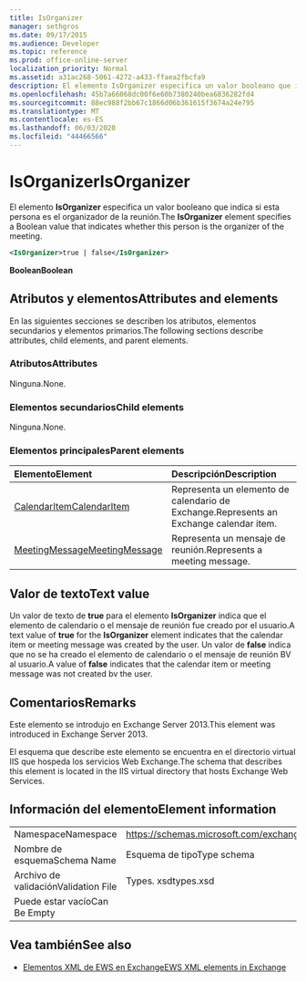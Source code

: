 ```yaml
---
title: IsOrganizer
manager: sethgros
ms.date: 09/17/2015
ms.audience: Developer
ms.topic: reference
ms.prod: office-online-server
localization_priority: Normal
ms.assetid: a31ac268-5061-4272-a433-ffaea2fbcfa9
description: El elemento IsOrganizer especifica un valor booleano que indica si esta persona es el organizador de la reunión.
ms.openlocfilehash: 45b7a66068dc00f6e60b7380240bea6836282fd4
ms.sourcegitcommit: 88ec988f2bb67c1866d06b361615f3674a24e795
ms.translationtype: MT
ms.contentlocale: es-ES
ms.lasthandoff: 06/03/2020
ms.locfileid: "44466566"
---
```

# <a name="isorganizer"></a><span data-ttu-id="1284c-103">IsOrganizer</span><span class="sxs-lookup"><span data-stu-id="1284c-103">IsOrganizer</span></span>

<span data-ttu-id="1284c-104">El elemento **IsOrganizer** especifica un valor booleano que indica si esta persona es el organizador de la reunión.</span><span class="sxs-lookup"><span data-stu-id="1284c-104">The **IsOrganizer** element specifies a Boolean value that indicates whether this person is the organizer of the meeting.</span></span> 
  
```XML
<IsOrganizer>true | false</IsOrganizer>
```

 <span data-ttu-id="1284c-105">**Boolean**</span><span class="sxs-lookup"><span data-stu-id="1284c-105">**Boolean**</span></span>
## <a name="attributes-and-elements"></a><span data-ttu-id="1284c-106">Atributos y elementos</span><span class="sxs-lookup"><span data-stu-id="1284c-106">Attributes and elements</span></span>

<span data-ttu-id="1284c-107">En las siguientes secciones se describen los atributos, elementos secundarios y elementos primarios.</span><span class="sxs-lookup"><span data-stu-id="1284c-107">The following sections describe attributes, child elements, and parent elements.</span></span>
  
### <a name="attributes"></a><span data-ttu-id="1284c-108">Atributos</span><span class="sxs-lookup"><span data-stu-id="1284c-108">Attributes</span></span>

<span data-ttu-id="1284c-109">Ninguna.</span><span class="sxs-lookup"><span data-stu-id="1284c-109">None.</span></span>
  
### <a name="child-elements"></a><span data-ttu-id="1284c-110">Elementos secundarios</span><span class="sxs-lookup"><span data-stu-id="1284c-110">Child elements</span></span>

<span data-ttu-id="1284c-111">Ninguna.</span><span class="sxs-lookup"><span data-stu-id="1284c-111">None.</span></span>
  
### <a name="parent-elements"></a><span data-ttu-id="1284c-112">Elementos principales</span><span class="sxs-lookup"><span data-stu-id="1284c-112">Parent elements</span></span>

|<span data-ttu-id="1284c-113">**Elemento**</span><span class="sxs-lookup"><span data-stu-id="1284c-113">**Element**</span></span>|<span data-ttu-id="1284c-114">**Descripción**</span><span class="sxs-lookup"><span data-stu-id="1284c-114">**Description**</span></span>|
|:-----|:-----|
|[<span data-ttu-id="1284c-115">CalendarItem</span><span class="sxs-lookup"><span data-stu-id="1284c-115">CalendarItem</span></span>](calendaritem.md) <br/> |<span data-ttu-id="1284c-116">Representa un elemento de calendario de Exchange.</span><span class="sxs-lookup"><span data-stu-id="1284c-116">Represents an Exchange calendar item.</span></span>  <br/> |
|[<span data-ttu-id="1284c-117">MeetingMessage</span><span class="sxs-lookup"><span data-stu-id="1284c-117">MeetingMessage</span></span>](meetingmessage.md) <br/> |<span data-ttu-id="1284c-118">Representa un mensaje de reunión.</span><span class="sxs-lookup"><span data-stu-id="1284c-118">Represents a meeting message.</span></span>  <br/> |
   
## <a name="text-value"></a><span data-ttu-id="1284c-119">Valor de texto</span><span class="sxs-lookup"><span data-stu-id="1284c-119">Text value</span></span>

<span data-ttu-id="1284c-120">Un valor de texto de **true** para el elemento **IsOrganizer** indica que el elemento de calendario o el mensaje de reunión fue creado por el usuario.</span><span class="sxs-lookup"><span data-stu-id="1284c-120">A text value of **true** for the **IsOrganizer** element indicates that the calendar item or meeting message was created by the user.</span></span> <span data-ttu-id="1284c-121">Un valor de **false** indica que no se ha creado el elemento de calendario o el mensaje de reunión BV al usuario.</span><span class="sxs-lookup"><span data-stu-id="1284c-121">A value of **false** indicates that the calendar item or meeting message was not created bv the user.</span></span> 
  
## <a name="remarks"></a><span data-ttu-id="1284c-122">Comentarios</span><span class="sxs-lookup"><span data-stu-id="1284c-122">Remarks</span></span>

<span data-ttu-id="1284c-123">Este elemento se introdujo en Exchange Server 2013.</span><span class="sxs-lookup"><span data-stu-id="1284c-123">This element was introduced in Exchange Server 2013.</span></span>
  
<span data-ttu-id="1284c-124">El esquema que describe este elemento se encuentra en el directorio virtual IIS que hospeda los servicios Web Exchange.</span><span class="sxs-lookup"><span data-stu-id="1284c-124">The schema that describes this element is located in the IIS virtual directory that hosts Exchange Web Services.</span></span>
  
## <a name="element-information"></a><span data-ttu-id="1284c-125">Información del elemento</span><span class="sxs-lookup"><span data-stu-id="1284c-125">Element information</span></span>

|||
|:-----|:-----|
|<span data-ttu-id="1284c-126">Namespace</span><span class="sxs-lookup"><span data-stu-id="1284c-126">Namespace</span></span>  <br/> |https://schemas.microsoft.com/exchange/services/2006/types  <br/> |
|<span data-ttu-id="1284c-127">Nombre de esquema</span><span class="sxs-lookup"><span data-stu-id="1284c-127">Schema Name</span></span>  <br/> |<span data-ttu-id="1284c-128">Esquema de tipo</span><span class="sxs-lookup"><span data-stu-id="1284c-128">Type schema</span></span>  <br/> |
|<span data-ttu-id="1284c-129">Archivo de validación</span><span class="sxs-lookup"><span data-stu-id="1284c-129">Validation File</span></span>  <br/> |<span data-ttu-id="1284c-130">Types. xsd</span><span class="sxs-lookup"><span data-stu-id="1284c-130">types.xsd</span></span>  <br/> |
|<span data-ttu-id="1284c-131">Puede estar vacío</span><span class="sxs-lookup"><span data-stu-id="1284c-131">Can Be Empty</span></span>  <br/> ||
   
## <a name="see-also"></a><span data-ttu-id="1284c-132">Vea también</span><span class="sxs-lookup"><span data-stu-id="1284c-132">See also</span></span>



- [<span data-ttu-id="1284c-133">Elementos XML de EWS en Exchange</span><span class="sxs-lookup"><span data-stu-id="1284c-133">EWS XML elements in Exchange</span></span>](ews-xml-elements-in-exchange.md)

